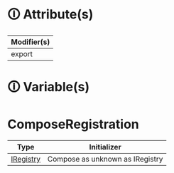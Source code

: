 # &#128712; Attribute(s)

| Modifier(s)                            |
|----------------------------------------|
| export |

# &#128712; Variable(s)

# ComposeRegistration

| Type                        | Initializer                       |
|-----------------------------|-----------------------------------|
| [IRegistry](https://hamedfathi.gitbook.io/aurelia-2-doc-api/kernel/interface/di/iregistry) | Compose as unknown as IRegistry |